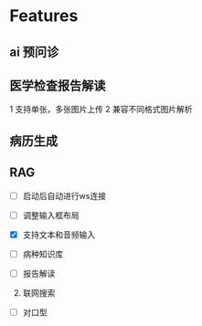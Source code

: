 # Features

## ai 预问诊

## 医学检查报告解读
1 支持单张，多张图片上传
2 兼容不同格式图片解析

## 病历生成

## RAG
- [ ] 启动后自动进行ws连接
- [ ] 调整输入框布局
- [x] 支持文本和音频输入
- [ ] 病种知识库
- [ ] 报告解读


2. 联网搜索

- [ ] 对口型
